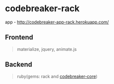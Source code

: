 # codebreaker-rack  

app - http://codebreaker-app-rack.herokuapp.com/  

## Frontend 
>materialize, 
>jquery, 
>animate.js  

## Backend 
>ruby(gems: rack and [codebreaker-core](https://github.com/shepitko/codebreaker))  

